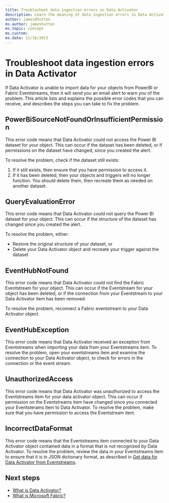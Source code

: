 ```yaml
---
title: Troubleshoot data ingestion errors in Data Activator
description: Learn the meaning of data ingestion errors in Data Activator and how to fix them
author: jamesdhutton
ms.author: jameshutton
ms.topic: concept
ms.custom: 
ms.date: 11/16/2023
---
```


# Troubleshoot data ingestion errors in Data Activator

If Data Activator is unable to import data for your objects from PowerBI or Fabric Eventstreams, then it will send you an email alert to warn you of the problem. This article lists and explains the possible error codes that you can receive, and describes the  steps you can take to fix the problem.


## PowerBiSourceNotFoundOrInsufficientPermission

This error code means that Data Activator could not access the Power BI dataset for your object. This can occur if the dataset has been deleted, or if permissions on the dataset have changed, since you created the alert.

To resolve the problem, check if the dataset still exists:
1. If it still exists, then ensure that you have permission  to access it.
1. If it has been deleted, then your objects and triggers will no longer function. You should delete them, then recreate them as needed on another dataset.

## QueryEvaluationError

This error code means that Data Activator could not query the Power BI dataset for your object. This can occur if the structure of the dataset has changed since you created the alert.

To resolve the problem, either:
* Restore the original structure of your dataset, or
* Delete your Data Activator object and recreate your trigger against the dataset

## EventHubNotFound

This error code means that Data Activator could not find the Fabric Eventstream for your object. This can occur if the Eventstream for your object has been deleted, or if the connection from your Eventstream to your Data Activator item has been removed.

To resolve the problem, reconnect a Fabric eventstream to your Data Activator object.

## EventHubException

This error code means that Data Activator received an exception from Eventstreams when importing your data from your Eventstreams item. To resolve the problem, open your eventstreams item and examine the connection to your Data Activator object, to check for errors in the connection or the event stream.

## UnauthorizedAccess

This error code means that Data Activator was unauthorized to access the Eventstreams item for your data activator object. This can occur if permission on the Eventstreams item have changed since you connected your Eventsterams item to Data Activator. To resolve the problem, make sure that you have permission to access the Eventstream item.

## IncorrectDataFormat

This error code means that the Eventstreams item connected to your Data Activator object contained data in a format that is not recognized by Data Activator. To resolve the problem, review the data in your Eventstreams item to ensure that it is in JSON dictionary format, as described in [Get data for Data Activator from Eventstreams](data-activator-get-data-eventstreams.md).

## Next steps

* [What is Data Activator?](data-activator-introduction.md)
* [What is Microsoft Fabric?](../get-started/microsoft-fabric-overview.md)
